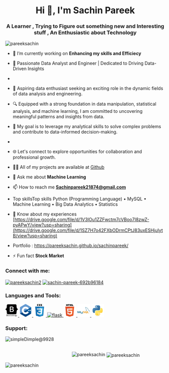 <h1 align="center">Hi 👋, I'm Sachin Pareek</h1>
<h3 align="center">A Learner , Trying to Figure out something new and Interesting stuff , An Enthusiastic about Technology</h3>

<p align="left"> <img src="https://komarev.com/ghpvc/?username=pareeksachin&label=Profile%20views&color=0e75b6&style=flat" alt="pareeksachin" /> </p>

- 🔭 I’m currently working on **Enhancing my skills and Efficiecy**

- 🌱 Passionate Data Analyst and Engineer | Dedicated to Driving Data-Driven Insights
- 
- 🚀 Aspiring data enthusiast seeking an exciting role in the dynamic fields of data analysis and engineering.

- 🔍 Equipped with a strong foundation in data manipulation, statistical analysis, and machine learning, I am committed to uncovering meaningful patterns and insights from data.
- 🌟 My goal is to leverage my analytical skills to solve complex problems and contribute to data-informed decision-making.
- 
- 🌐 Let's connect to explore opportunities for collaboration and professional growth.

- 👨‍💻 All of my projects are available at [Github](Github)

- 💬 Ask me about **Machine Learning**

- 📫 How to reach me **Sachinpareek21874@gmail.com**

- Top skillsTop skills
  Python (Programming Language) • MySQL • Machine Learning • Big Data Analytics • Statistics

- 📄 Know about my experiences [https://drive.google.com/file/d/1V3lOu1ZZFwctm7cVBoo7I8zwZ-pyAPwY/view?usp=sharing](https://drive.google.com/file/d/1SZ7H7o42FXbODrmCPtJ83uxESHjuIytB/view?usp=sharing)

- Portfolio : https://pareeksachin.github.io/sachinpareek/

- ⚡ Fun fact **Stock Market**

<h3 align="left">Connect with me:</h3>
<p align="left">
<a href="https://twitter.com/pareeksachin2" target="blank"><img align="center" src="https://raw.githubusercontent.com/rahuldkjain/github-profile-readme-generator/master/src/images/icons/Social/twitter.svg" alt="pareeksachin2" height="30" width="40" /></a>
<a href="https://linkedin.com/in/sachin-pareek-692b96184" target="blank"><img align="center" src="https://raw.githubusercontent.com/rahuldkjain/github-profile-readme-generator/master/src/images/icons/Social/linked-in-alt.svg" alt="sachin-pareek-692b96184" height="30" width="40" /></a>
</p>

<h3 align="left">Languages and Tools:</h3>
<p align="left"> <a href="https://getbootstrap.com" target="_blank" rel="noreferrer"> <img src="https://raw.githubusercontent.com/devicons/devicon/master/icons/bootstrap/bootstrap-plain-wordmark.svg" alt="bootstrap" width="40" height="40"/> </a> <a href="https://www.w3schools.com/cpp/" target="_blank" rel="noreferrer"> <img src="https://raw.githubusercontent.com/devicons/devicon/master/icons/cplusplus/cplusplus-original.svg" alt="cplusplus" width="40" height="40"/> </a> <a href="https://www.w3schools.com/css/" target="_blank" rel="noreferrer"> <img src="https://raw.githubusercontent.com/devicons/devicon/master/icons/css3/css3-original-wordmark.svg" alt="css3" width="40" height="40"/> </a> <a href="https://flask.palletsprojects.com/" target="_blank" rel="noreferrer"> <img src="https://www.vectorlogo.zone/logos/pocoo_flask/pocoo_flask-icon.svg" alt="flask" width="40" height="40"/> </a> <a href="https://www.w3.org/html/" target="_blank" rel="noreferrer"> <img src="https://raw.githubusercontent.com/devicons/devicon/master/icons/html5/html5-original-wordmark.svg" alt="html5" width="40" height="40"/> </a> <a href="https://www.mysql.com/" target="_blank" rel="noreferrer"> <img src="https://raw.githubusercontent.com/devicons/devicon/master/icons/mysql/mysql-original-wordmark.svg" alt="mysql" width="40" height="40"/> </a> <a href="https://www.python.org" target="_blank" rel="noreferrer"> <img src="https://raw.githubusercontent.com/devicons/devicon/master/icons/python/python-original.svg" alt="python" width="40" height="40"/> </a> </p>

<h3 align="left">Support:</h3>
<p><a href="https://www.buymeacoffee.com/simpleDimple@9928"> <img align="left" src="https://cdn.buymeacoffee.com/buttons/v2/default-yellow.png" height="50" width="210" alt="simpleDimple@9928" /></a></p><br><br>

<p><img align="left" src="https://github-readme-stats.vercel.app/api/top-langs?username=pareeksachin&show_icons=true&locale=en&layout=compact" alt="pareeksachin" /></p>

<p>&nbsp;<img align="center" src="https://github-readme-stats.vercel.app/api?username=pareeksachin&show_icons=true&locale=en" alt="pareeksachin" /></p>

<p><img align="center" src="https://github-readme-streak-stats.herokuapp.com/?user=pareeksachin&" alt="pareeksachin" /></p>
